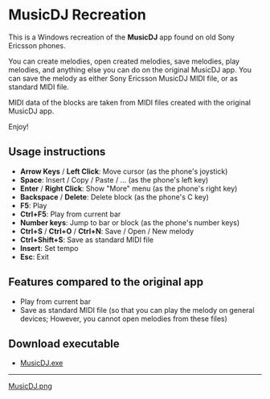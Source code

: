 # MusicDJ Recreation

This is a Windows recreation of the **MusicDJ** app found on old Sony Ericsson phones.

You can create melodies, open created melodies, save melodies, play melodies, and anything else you can do on the original MusicDJ app. You can save the melody as either Sony Ericsson MusicDJ MIDI file, or as standard MIDI file.

MIDI data of the blocks are taken from MIDI files created with the original MusicDJ app.

Enjoy!

## Usage instructions

- **Arrow Keys** / **Left Click**: Move cursor (as the phone's joystick)
- **Space**: Insert / Copy / Paste / ... (as the phone's left key)
- **Enter** / **Right Click**: Show \"More\" menu (as the phone's right key)
- **Backspace** / **Delete**: Delete block (as the phone's C key)
- **F5**: Play
- **Ctrl+F5**: Play from current bar
- **Number keys**: Jump to bar or block (as the phone's number keys)
- **Ctrl+S** / **Ctrl+O** / **Ctrl+N**: Save / Open / New melody
- **Ctrl+Shift+S**: Save as standard MIDI file
- **Insert**: Set tempo
- **Esc**: Exit

## Features compared to the original app

- Play from current bar
- Save as standard MIDI file (so that you can play the melody on general devices; However, you cannot open melodies from these files)

## Download executable

- [MusicDJ.exe](https://raw.githubusercontent.com/Ankedeshuqin/MusicDJ-Recreation/refs/heads/main/Executable/MusicDJ.exe)

---

[MusicDJ.png](https://raw.githubusercontent.com/Ankedeshuqin/MusicDJ-Recreation/refs/heads/main/MusicDJ.png)
